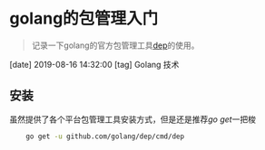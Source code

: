# golang的包管理入门

> 记录一下golang的官方包管理工具[dep](https://github.com/golang/dep)的使用。

[date] 2019-08-16 14:32:00
[tag] Golang 技术

## 安装
虽然提供了各个平台包管理工具安装方式，但是还是推荐*go get*一把梭

```sh
    go get -u github.com/golang/dep/cmd/dep
```

#



